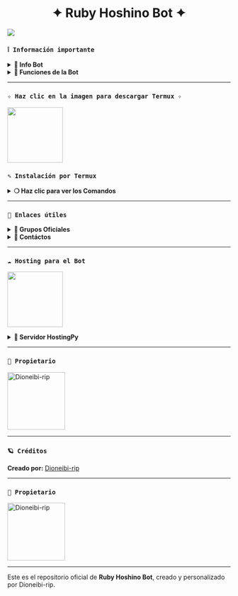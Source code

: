 <h1 align="center">✦ Ruby Hoshino Bot ✦</h1>

<img src= "https://files.catbox.moe/yenx0h.png">
</p>

### **`❕️ Información importante`**

<details>
 <summary><b> 🧁 Info Bot</b></summary>

* Este proyecto **no está afiliado de ninguna manera** con `WhatsApp`, `Inc. WhatsApp` es una marca registrada de `WhatsApp LLC`, y este bot es un **desarrollo independiente** que **no tiene ninguna relación oficial con la compañía**.
</details>

<details>
 <summary><b> 🍰 Funciones de la Bot</b></summary>

> Bot en desarrollo, si presenta alguna falla reportar al creador para darle una solución óptima.

- [x] Interacción con voz y texto
- [x] Configuración de grupo
- [x] antidelete, antilink, antispam, etc.
- [x] Bienvenida personalizada
- [x] Juegos: tictactoe, mate, etc.
- [x] Chatbot (simsimi)
- [x] Chatbot (autoresponder)
- [x] Crear sticker de imagen/video/gif/url
- [x] Buscador de Google
- [x] Juego RPG
- [x] Personalizar imagen del menú
- [x] Descarga de música y video de YT
- [ ] Otros

</details>

---

### **`✧ Haz clic en la imagen para descargar Termux ✧`**
<a
href="https://www.mediafire.com/file/llugt4zgj7g3n3u/com.termux_1020.apk/file"><img src="https://qu.ax/finc.jpg" height="125px"></a> 

### **`✎ Instalación por Termux`**

<details>
 <summary><b> ❍ Haz clic para ver los Comandos </b></summary>

### **❀ Instalación manual por Termux**
> Nota: Copia y pega los comandos en Termux uno por uno.
```bash
termux-setup-storage
```

```bash
apt update && apt upgrade && pkg install -y git nodejs ffmpeg imagemagick yarn
```

```bash
git clone https://github.com/Dioneibi-rip/Ruby-Hoshino-Bot && cd Ruby-Hoshino-Bot
```

```bash
yarn install
```

```bash
npm install
```

```bash
npm update
```

```bash
npm start
```

> Si aparece (Y/I/N/O/D/Z) [default=N] ? usa la letra "y" + "ENTER" para continuar con la instalación.

### **🜸 Activar en caso de detenerse en Termux**

> Si después de instalar el bot en Termux se detiene (pantalla en blanco, pérdida de conexión a Internet, reinicio del dispositivo), sigue estos pasos:

❒ Abre Termux y navega al directorio del bot:
   
   ```bash
    cd Ruby-Hoshino-Bot
   ```

❒ Inicia el bot nuevamente:
  
   ```bash
    npm start
   ```

### **✰ Volverte owner del Bot**

> Si después de instalar el bot en Termux y iniciar la sesión del bot, deseas poner tu número en la lista de owners, pon este comando:

   ```bash
    cd Ruby-Hoshino-Bot && nano settings.js
   ```

</details>

---

### **`🔗 Enlaces útiles`**

<details>
 <summary><b> 🍭 Grupos Oficiales </b></summary>

 * Canal Oficial  [`¡Haz clic aquí!`](https://whatsapp.com/channel/0029VapSIvR5EjxsD1B7hU3T)
* Grupo Oficial [`¡Haz clic aquí!`](https://chat.whatsapp.com/Ecz881bBgqPIWjDOaKkp7E)
* Comunidad Oficial [`¡Haz clic aquí!`](https://chat.whatsapp.com/EwrwcGvpLf1BnMhP3B4axD)
</details>

<details>
<summary><b> 💭 Contáctos</b></summary>

* WhatsApp: [`Aquí`](https:/Wa.me/584120346669)
* Correo: [`Aquí`](thekingdestroy507@gmail.com)

</details>

---

### **`☁️ Hosting para el Bot`**

<a
href="https://dahs.hostingpy.shop/home"><img src="https://files.catbox.moe/lr92z2.jpg" height="125px"></a>

<details>
 <summary><b> 🌠 Servidor HostingPy</b></summary>

* Dashboard  [`Dash`](https://dahs.hostingpy.shop)
* Panel [`Panel`](https://panel.hostingpy.shop)
* Canal de WhatsApp [`Canal Py`](https://whatsapp.com/channel/0029Vak4e1R4NVifmh8Tvi3q)
* Comunidad  [`Aquí`](https://chat.whatsapp.com/HT9YFbWTuqO0DQrq6Xxhvx)
* Contacto(s) [`Soporte`](https://wa.me/595976126756)

</details>

---

### **`🌟 Propietario`**
<a
href="https://github.com/Dioneibi-rip"><img src="https://github.com/Dioneibi-rip.png" width="130" height="130" alt="Dioneibi-rip" /></a>

---

### **`🪐 Créditos`**
**Creado por:** [Dioneibi-rip](https://github.com/Dioneibi-rip)

---

### **`👑 Propietario`**
<a
href="https://github.com/Dioneibi-rip"><img src="https://github.com/Dioneibi-rip.png" width="130" height="130" alt="Dioneibi-rip"/></a>

---

Este es el repositorio oficial de **Ruby Hoshino Bot**, creado y personalizado por Dioneibi-rip. 